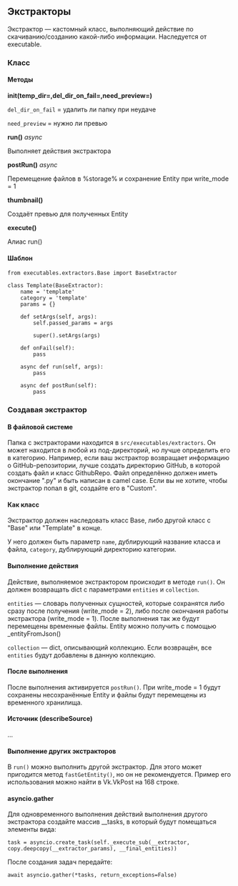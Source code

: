 ## Экстракторы

Экстрактор — кастомный класс, выполняющий действие по скачиванию/созданию какой-либо информации. Наследуется от executable.

### Класс

#### Методы

**__init__(temp_dir=,del_dir_on_fail=,need_preview=)**

`del_dir_on_fail` = удалить ли папку при неудаче

`need_preview` = нужно ли превью

**run()** *async*

Выполняет действия экстрактора

**postRun()** *async*

Перемещение файлов в %storage% и сохранение Entity при write_mode = 1

**thumbnail()**

Создаёт превью для полученных Entity

**execute()**

Алиас run()

#### Шаблон

```
from executables.extractors.Base import BaseExtractor

class Template(BaseExtractor):
    name = 'template'
    category = 'template'
    params = {}

    def setArgs(self, args):
        self.passed_params = args

        super().setArgs(args)

    def onFail(self):
        pass

    async def run(self, args):
        pass

    async def postRun(self):
        pass
```

### Создавая экстрактор

#### В файловой системе

Папка с экстракторами находится в `src/executables/extractors`. Он может находится в любой из под-директорий, но лучше определить его в категорию. Например, если ваш экстрактор возвращает информацию о GitHub-репозитории, лучше создать директорию GitHub, в которой создать файл и класс GithubRepo. Файл определённо должен иметь окончание ".py" и быть написан в camel case. Если вы не хотите, чтобы экстрактор попал в git, создайте его в "Custom".

#### Как класс

Экстрактор должен наследовать класс Base, либо другой класс с "Base" или "Template" в конце.

У него должен быть параметр `name`, дублирующий название класса и файла, `category`, дублирующий директорию категории.

#### Выполнение действия

Действие, выполняемое экстрактором происходит в методе `run()`. Он должен возвращать dict с параметрами `entities` и `collection`.

`entities` — словарь полученных сущностей, которые сохранятся либо сразу после получения (write_mode = 2), либо после окончания работы экстрактора (write_mode = 1). После выполнения так же будут перемещены временные файлы. Entity можно получить с помощью _entityFromJson()

`collection` — dict, описывающий коллекцию. Если возвращён, все `entities` будут добавлены в данную коллекцию.

#### После выполнения

После выполнения активируется `postRun()`. При write_mode = 1 будут сохранены несохранённые Entity и файлы будут перемещены из временного хранилища.

#### Источник (describeSource)

...

#### Выполнение других экстракторов

В `run()` можно выполнить другой экстрактор. Для этого может пригодится метод `fastGetEntity()`, но он не рекомендуется. Пример его использования можно найти в Vk.VkPost на 168 строке.

#### asyncio.gather

Для одновременного выполнения действий выполнения другого экстрактора создайте массив __tasks, в который будут помещаться элементы вида:

```
task = asyncio.create_task(self._execute_sub(__extractor, copy.deepcopy(__extractor_params), __final_entities))
```

После создания задач передайте:

```
await asyncio.gather(*tasks, return_exceptions=False)
```

